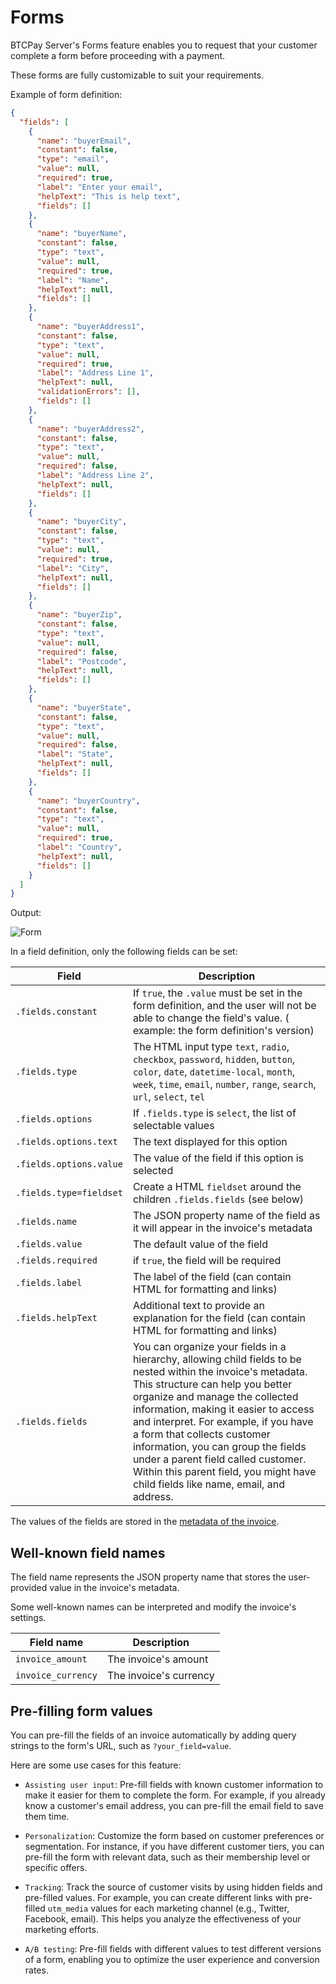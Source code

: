 # Forms

BTCPay Server's Forms feature enables you to request that your customer complete a form before proceeding with a payment.

These forms are fully customizable to suit your requirements.

Example of form definition:

```json
{
  "fields": [
    {
      "name": "buyerEmail",
      "constant": false,
      "type": "email",
      "value": null,
      "required": true,
      "label": "Enter your email",
      "helpText": "This is help text",
      "fields": []
    },
    {
      "name": "buyerName",
      "constant": false,
      "type": "text",
      "value": null,
      "required": true,
      "label": "Name",
      "helpText": null,
      "fields": []
    },
    {
      "name": "buyerAddress1",
      "constant": false,
      "type": "text",
      "value": null,
      "required": true,
      "label": "Address Line 1",
      "helpText": null,
      "validationErrors": [],
      "fields": []
    },
    {
      "name": "buyerAddress2",
      "constant": false,
      "type": "text",
      "value": null,
      "required": false,
      "label": "Address Line 2",
      "helpText": null,
      "fields": []
    },
    {
      "name": "buyerCity",
      "constant": false,
      "type": "text",
      "value": null,
      "required": true,
      "label": "City",
      "helpText": null,
      "fields": []
    },
    {
      "name": "buyerZip",
      "constant": false,
      "type": "text",
      "value": null,
      "required": false,
      "label": "Postcode",
      "helpText": null,
      "fields": []
    },
    {
      "name": "buyerState",
      "constant": false,
      "type": "text",
      "value": null,
      "required": false,
      "label": "State",
      "helpText": null,
      "fields": []
    },
    {
      "name": "buyerCountry",
      "constant": false,
      "type": "text",
      "value": null,
      "required": true,
      "label": "Country",
      "helpText": null,
      "fields": []
    }
  ]
}
```

Output:

![Form](./img/Forms-1.png)

In a field definition, only the following fields can be set:

| Field                   | Description                                                                                                                                                                                                                                                                                                                                                                                                                                                        |
| ----------------------- | ------------------------------------------------------------------------------------------------------------------------------------------------------------------------------------------------------------------------------------------------------------------------------------------------------------------------------------------------------------------------------------------------------------------------------------------------------------------ |
| `.fields.constant`      | If `true`, the `.value` must be set in the form definition, and the user will not be able to change the field's value. ( example: the form definition's version)                                                                                                                                                                                                                                                                                                   |
| `.fields.type`          | The HTML input type `text`, `radio`, `checkbox`, `password`, `hidden`, `button`, `color`, `date`, `datetime-local`, `month`, `week`, `time`, `email`, `number`, `range`, `search`, `url`, `select`, `tel`                                                                                                                                                                                                                                                          |
| `.fields.options`       | If `.fields.type` is `select`, the list of selectable values                                                                                                                                                                                                                                                                                                                                                                                                       |
| `.fields.options.text`  | The text displayed for this option                                                                                                                                                                                                                                                                                                                                                                                                                                 |
| `.fields.options.value` | The value of the field if this option is selected                                                                                                                                                                                                                                                                                                                                                                                                                  |
| `.fields.type=fieldset` | Create a HTML `fieldset` around the children `.fields.fields` (see below)                                                                                                                                                                                                                                                                                                                                                                                          |
| `.fields.name`          | The JSON property name of the field as it will appear in the invoice's metadata                                                                                                                                                                                                                                                                                                                                                                                    |
| `.fields.value`         | The default value of the field                                                                                                                                                                                                                                                                                                                                                                                                                                     |
| `.fields.required`      | if `true`, the field will be required                                                                                                                                                                                                                                                                                                                                                                                                                              |
| `.fields.label`         | The label of the field (can contain HTML for formatting and links)                                                                                                                                                                                                                                                                                                                                                                                                 |
| `.fields.helpText`      | Additional text to provide an explanation for the field (can contain HTML for formatting and links)                                                                                                                                                                                                                                                                                                                                                                |
| `.fields.fields`        | You can organize your fields in a hierarchy, allowing child fields to be nested within the invoice's metadata. This structure can help you better organize and manage the collected information, making it easier to access and interpret. For example, if you have a form that collects customer information, you can group the fields under a parent field called customer. Within this parent field, you might have child fields like name, email, and address. |

The values of the fields are stored in the [metadata of the invoice](/Development/InvoiceMetadata/).

## Well-known field names

The field name represents the JSON property name that stores the user-provided value in the invoice's metadata.

Some well-known names can be interpreted and modify the invoice's settings.

| Field name         | Description            |
| ------------------ | ---------------------- |
| `invoice_amount`   | The invoice's amount   |
| `invoice_currency` | The invoice's currency |

## Pre-filling form values

You can pre-fill the fields of an invoice automatically by adding query strings to the form's URL, such as `?your_field=value`.

Here are some use cases for this feature:

- `Assisting user input`: Pre-fill fields with known customer information to make it easier for them to complete the form. For example, if you already know a customer's email address, you can pre-fill the email field to save them time.
- `Personalization`: Customize the form based on customer preferences or segmentation. For instance, if you have different customer tiers, you can pre-fill the form with relevant data, such as their membership level or specific offers.
- `Tracking`: Track the source of customer visits by using hidden fields and pre-filled values. For example, you can create different links with pre-filled `utm_media` values for each marketing channel (e.g., Twitter, Facebook, email). This helps you analyze the effectiveness of your marketing efforts.

- `A/B testing`: Pre-fill fields with different values to test different versions of a form, enabling you to optimize the user experience and conversion rates.
